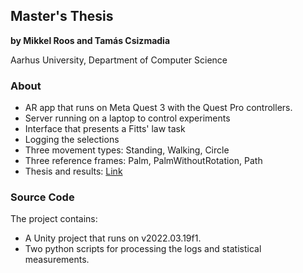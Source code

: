## Master's Thesis

**by Mikkel Roos and Tamás Csizmadia**

Aarhus University, Department of Computer Science

### About

- AR app that runs on Meta Quest 3 with the Quest Pro controllers.
- Server running on a laptop to control experiments
- Interface that presents a Fitts' law task
- Logging the selections
- Three movement types: Standing, Walking, Circle
- Three reference frames: Palm, PalmWithoutRotation, Path
- Thesis and results: [Link](thesis.pdf)

### Source Code

The project contains:

- A Unity project that runs on v2022.03.19f1.
- Two python scripts for processing the logs and statistical measurements.
